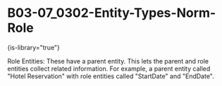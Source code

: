 # B03-07_0302-Entity-Types-Norm-Role

{is-library="true"}

<snippet id="B03-07_0302-Entity-Types-Norm-Role_snippet">



Role Entities: These have a parent entity. This lets the parent and role entities collect related information. For example, a parent entity called "Hotel Reservation" with role entities called "StartDate" and "EndDate".


</snippet>